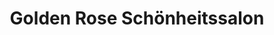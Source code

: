 ---
title: "Golden Rose Schönheitssalon"
url: /hamburg/golden-rose-schoenheitssalon/
shop: Kosmetik
---